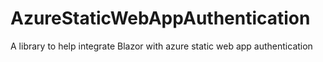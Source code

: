 # AzureStaticWebAppAuthentication
A library to help integrate Blazor with azure static web app authentication
